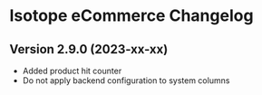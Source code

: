 Isotope eCommerce Changelog
===========================

Version 2.9.0 (2023-xx-xx)
--------------------------

- Added product hit counter
- Do not apply backend configuration to system columns
